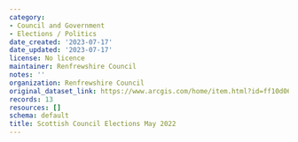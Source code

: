 ```yaml
---
category:
- Council and Government
- Elections / Politics
date_created: '2023-07-17'
date_updated: '2023-07-17'
license: No licence
maintainer: Renfrewshire Council
notes: ''
organization: Renfrewshire Council
original_dataset_link: https://www.arcgis.com/home/item.html?id=ff10d06271cd463eb0ab85a987f12e02
records: 13
resources: []
schema: default
title: Scottish Council Elections May 2022
---
```

